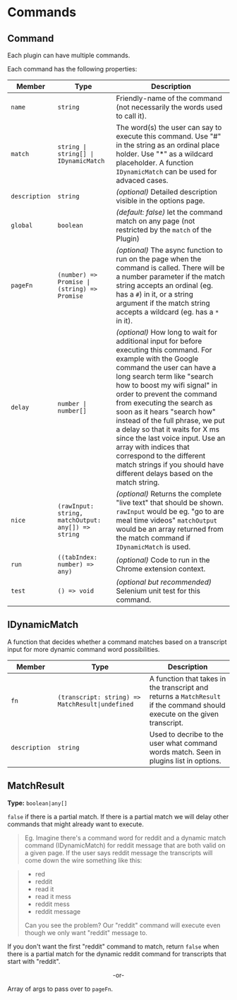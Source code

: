 # Commands
## Command
Each plugin can have multiple commands.

Each command has the following properties:

Member |    Type    | Description
-------|------------|-------------
`name` | `string`   | Friendly-name of the command (not necessarily the words used to call it).
`match`| <code>string &#124; string[] &#124; IDynamicMatch</code> | The word(s) the user can say to execute this command. Use "#" in the string as an ordinal place holder. Use "*" as a wildcard placeholder. A function `IDynamicMatch` can be used for advaced cases.
`description` | `string` | _(optional)_ Detailed description visible in the options page.
`global` | `boolean` |  _(default: false)_ let the command match on any page (not restricted by the `match` of the Plugin)
`pageFn` | <code>(number) => Promise<any> &#124; (string) => Promise<any></code> | _(optional)_ The async function to run on the page when the command is called. There will be a number parameter if the match string accepts an ordinal (eg. has a `#`) in it, or a string argument if the match string accepts a wildcard (eg. has a `*` in it).
`delay` | <code>number &#124; number[]</code> | _(optional)_ How long to wait for additional input for before executing this command. For example with the Google command the user can have a long search term like "search how to boost my wifi signal" in order to prevent the command from executing the search as soon as it hears "search how" instead of the full phrase, we put a delay so that it waits for X ms since the last voice input. Use an array with indices that correspond to the different match strings if you should have different delays based on the match string.
`nice` | `(rawInput: string, matchOutput: any[]) => string` |  _(optional)_ Returns the complete "live text" that should be shown. `rawInput` would be eg. "go to are meal time videos" `matchOutput` would be an array returned from the match command if `IDynamicMatch` is used.
`run` | `((tabIndex: number) => any)` | _(optional)_ Code to run in the Chrome extension context.
`test` | `() => void` | _(optional but recommended)_ Selenium unit test for this command.


## IDynamicMatch

A function that decides whether a command matches based on a transcript input for more dynamic command word possibilities.

Member | Type | Description
-------|------|---------------
`fn` | <code>(transcript: string) => MatchResult&#124;undefined</code> | A function that takes in the transcript and returns a `MatchResult` if the command should execute on the given transcript.
`description` | `string` | Used to decribe to the user what command words match. Seen in plugins list in options.

## MatchResult

**Type:** `boolean|any[]`

`false` if there is a partial match. If there is a partial match we will delay other commands that might already want to execute.
> Eg. Imagine there's a command word for <span class="voice-cmd">reddit</span> and a dynamic match command (IDynamicMatch) for <span class="voice-cmd">reddit message</span> that are both valid on a given page. If the user says <span class="voice-cmd">reddit message</span> the transcripts will come down the wire something like this:

> - red
> - reddit
> - read it
> - read it mess
> - reddit mess
> - reddit message
>
> Can you see the problem? Our "reddit" command will execute even though we only want "reddit" message to.

If you don't want the first "reddit" command to match, return `false` when there is a partial match for the dynamic <span class="voice-cmd">reddit</span> command for transcripts that start with "reddit".

<p align=center>-or-</p>

Array of args to pass over to `pageFn`.
